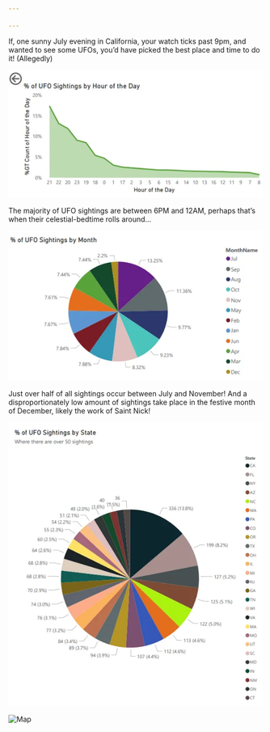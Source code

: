 ```yaml
---

---
```


If, one sunny July evening in California, your watch ticks past 9pm, and wanted to see some UFOs, you’d have picked the best place and time to do it! (Allegedly)

![Graph 1](/assets/images/UFO_1.png "Graph 1")

The majority of UFO sightings are between 6PM and 12AM, perhaps that’s when their celestial-bedtime rolls around…

![Graph 2](/assets/images/UFO_2.png "Graph 2")

Just over half of all sightings occur between July and November! And a disproportionately low amount of sightings take place in the festive month of December, likely the work of Saint Nick!

![Graph 3](/assets/images/UFO_3.png "Graph 3")

![Map](/assets/images/map-of-ufo-sightings-by-month.png "Map")